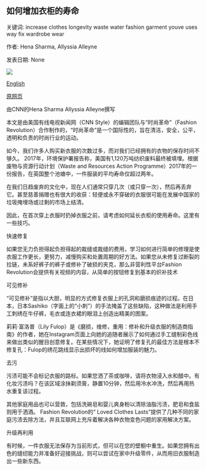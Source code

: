 ## 如何增加衣柜的寿命

关键词: increase clothes longevity waste water fashion garment youve uses way fix wardrobe wear

作者: Hena Sharma, Allyssia Alleyne

发表日期: None

![](https://cdn.cnn.com/cnnnext/dam/assets/200828134723-old-clothes-sept-issue-super-tease.jpg)

[English](How%20to%20increase%20the%20longevity%20of%20your%20wardrobe.md)

[原网页](https://edition.cnn.com/style/article/guide-old-clothes-sept/index.html)

由CNN的Hena Sharma Allyssia Alleyne撰写

本文是由美国有线电视新闻网（CNN Style）的编辑团队与“时尚革命”（Fashion Revolution）合作制作的，“时尚革命”是一个国际性的，旨在清洁，安全，公平，透明和负责的时尚行业的运动。

如今，我们许多人购买新衣服的次数过多，而对我们已经拥有的衣物的保存时间不够久。 2017年，环境保护署报告称，美国有1,120万吨纺织废料最终被填埋。根据废物与资源行动计划（Waste and Resources Action Programme）2017年的一份报告，在英国整个池塘中，一件服装的平均寿命仅超过两年。

在我们日趋废弃的文化中，现在人们通常只穿几次（或只穿一次），然后再丢弃它。甚至慈善捐赠也有很大的收获：轻便或永不穿破的衣服很可能在发展中国家的垃圾掩埋场或过剩的市场上结清。

因此，在首次穿上衣服时扔掉衣服之前，请考虑如何延长衣柜的使用寿命。这里有一些技巧。

快速修复

如果您无力负担得起负担得起的裁缝或裁缝的费用，学习如何进行简单的修理是使衣服工作更长，更努力，减慢购买和处置周期的好方法。如果您从未修复过断裂的拉链，未系好裤子的裤子或修补了破损的夹克，那么非营利性平台Fashion Revolution会提供有关视频的内容，从简单的按钮修复到基本的织补技术

可见修补

“可见修补”是指以大胆，明显的方式修复衣服上的孔洞和磨损痕迹的过程。在日本，日本Sashiko（字面上的“小刺”）的手法掩盖了这些缺陷，这种做法是利用手工刺绣在牛仔裤，毛衣或连衣裙的眼泪上创造出精美的图案。

莉莉·富洛普（Lily Fulop）是《磨损，维修，重用：修补和升级衣服的制造商指南》的作者，她在Instagram页面上向她的追随者展示了如何通过手工缝制彩色线来做出类似的醒目创意修复。在某些情况下，她证明了修复孔的最佳方法是根本不修复孔：Fulop的绣花跳线显示出损坏的线如何增加服装的魅力。

去污

污渍可能不​​会标记衣服的路标。如果您洒了茶或咖啡，请将衣物浸入水和醋中。有化妆污渍吗？在该区域涂抹剃须膏，静置10分钟，然后用冷水冲洗，然后再用热水重复该过程。

其他家庭用品也可以营救，包括洗碗皂和婴儿爽身粉以清除油脂污渍，肥皂和食盐则用于洒酒。 Fashion Revolution的“ Loved Clothes Lasts”提供了几种不同的家庭污渍去除方法，并且互联网上充斥着解决各种衣物变色问题的家用解决方案。

升级再利用

有时候，一件衣服无法保存为当前形式，但可以在您的壁橱中重生。如果您拥有出色的缝纫能力并准备好迎接挑战，则可以尝试在家中升级零件，从而用旧衣服制造出一些新东西。